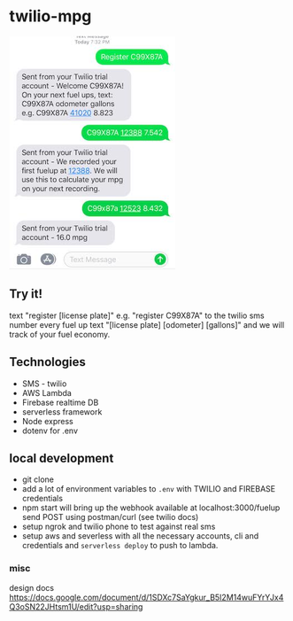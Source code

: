 # twilio-mpg
![screenshot](mpg-twilio-screenshot.jpeg "screenshot")


## Try it!
text "register [license plate]"  e.g. "register C99X87A" to the twilio sms number
every fuel up text "\[license plate\] \[odometer\] [gallons\]" and we will track of your fuel economy.


## Technologies
* SMS - twilio
* AWS Lambda
* Firebase realtime DB
* serverless framework
* Node express
* dotenv for .env


## local development
* git clone 
* add a lot of environment variables to `.env` with TWILIO and FIREBASE credentials
* npm start will bring up the webhook available at localhost:3000/fuelup send POST using postman/curl (see twilio docs)
* setup ngrok and twilio phone to test against real sms
* setup aws and severless with all the necessary accounts, cli and credentials  and `serverless deploy` to push to lambda.

### misc
design docs
https://docs.google.com/document/d/1SDXc7SaYgkur_B5I2M14wuFYrYJx4Q3oSN22JHtsm1U/edit?usp=sharing
